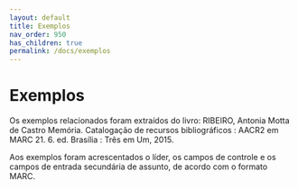 ```yaml
---
layout: default
title: Exemplos
nav_order: 950
has_children: true
permalink: /docs/exemplos
---
```


# Exemplos

Os exemplos relacionados foram extraídos do livro: RIBEIRO, Antonia Motta de Castro Memória. Catalogação de recursos bibliográficos : AACR2 em MARC 21. 6. ed. Brasília : Três em Um, 2015.


Aos exemplos foram acrescentados o líder, os campos de controle e os campos de entrada secundária de assunto, de acordo com o formato MARC.
